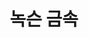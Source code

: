 ---
title: '녹슨 금속'
name: rust-metal
image-url: '/images/metallic/metal-1685908_1920.jpg'
source: "Pixbay by wilhei"
source-url: 'https://pixabay.com/photos/metal-rust-background-iron-rusty-1685908/'
comment: ''
---